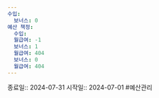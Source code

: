 ```yaml
---
수입: 
  보너스: 0
예산 책정: 
  수입: 
  월급여: -1
  보너스: 1
  월급여: 404
  보너스: 0
  월급여: 404
---
```

종료일:: 2024-07-31
시작일:: 2024-07-01
#예산관리

